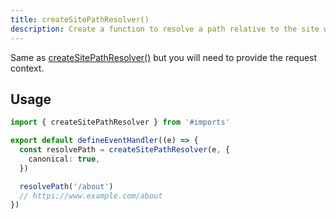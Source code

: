 ```yaml
---
title: createSitePathResolver()
description: Create a function to resolve a path relative to the site within Nitro.
---
```


Same as [createSitePathResolver()](/docs/site-config/api/create-site-path-resolver) but you will need to provide the request context.

## Usage

```ts [serverMiddleware.ts]
import { createSitePathResolver } from '#imports'

export default defineEventHandler((e) => {
  const resolvePath = createSitePathResolver(e, {
    canonical: true,
  })

  resolvePath('/about')
  // https://www.example.com/about
})
```
